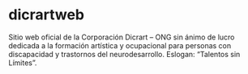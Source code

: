 # dicrartweb
Sitio web oficial de la Corporación Dicrart – ONG sin ánimo de lucro dedicada a la formación artística y ocupacional para personas con discapacidad y trastornos del neurodesarrollo. Eslogan: “Talentos sin Límites”.
